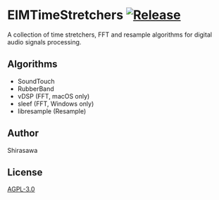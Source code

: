 # EIMTimeStretchers [![Release](https://github.com/EchoInMirror/EIMTimeStretchers/actions/workflows/release.yml/badge.svg)](https://github.com/EchoInMirror/EIMTimeStretchers/actions/workflows/release.yml)

A collection of time stretchers, FFT and resample algorithms for digital audio signals processing.

## Algorithms

- SoundTouch
- RubberBand
- vDSP (FFT, macOS only)
- sleef (FFT, Windows only)
- libresample (Resample)

## Author

Shirasawa

## License

[AGPL-3.0](LICENSE)
